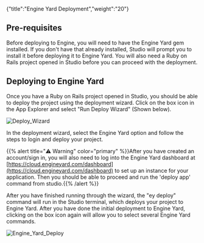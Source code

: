 {"title":"Engine Yard Deployment","weight":"20"}

## Pre-requisites

Before deploying to Engine, you will need to have the Engine Yard gem installed. If you don't have that already installed, Studio will prompt you to install it before deploying it to Engine Yard. You will also need a Ruby on Rails project opened in Studio before you can proceed with the deployment.

## Deploying to Engine Yard

Once you have a Ruby on Rails project opened in Studio, you should be able to deploy the project using the deployment wizard. Click on the box icon in the App Explorer and select "Run Deploy Wizard" (Shown below).

![Deploy_Wizard](/Images/appc/download/attachments/30083204/Deploy_Wizard.png)

In the deployment wizard, select the Engine Yard option and follow the steps to login and deploy your project.

{{% alert title="⚠️ Warning" color="primary" %}}After you have created an account/sign in, you will also need to log into the Engine Yard dashboard at [https://cloud.engineyard.com/dashboard](https://cloud.engineyard.com/dashboard) to set up an instance for your application. Then you should be able to proceed and run the 'deploy app' command from studio.{{% /alert %}}

After you have finished running through the wizard, the "ey deploy" command will run in the Studio terminal, which deploys your project to Engine Yard. After you have done the initial deployment to Engine Yard, clicking on the box icon again will allow you to select several Engine Yard commands.

![Engine_Yard_Deploy](/Images/appc/download/attachments/30083204/Engine_Yard_Deploy.png)
